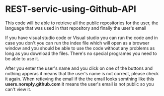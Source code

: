# REST-servic-using-Github-API
This code will be able to retrieve all the public repositories for the user, the language that was used in that repository and finally the user's email

If you have visual studio code or Visual studio you can run the code and in case you don't you can run the index file which will open as a browser window and you should be able to use the code without any problems as long as you download the files. There's no special programes you need to be able to use it. 

After you enter the user's name and you click on one of the buttons and nothing apperas it means that the user's name is not correct, please check it again. When retieving the email if the the email looks somthing like this **users.noreply.github.com** it means the user's email is not public so you can't view it.
